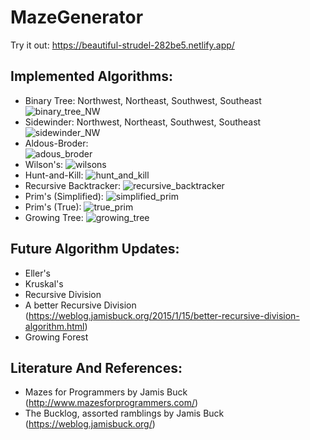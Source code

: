 # MazeGenerator

Try it out: https://beautiful-strudel-282be5.netlify.app/

## Implemented Algorithms:
  * Binary Tree: Northwest, Northeast, Southwest, Southeast
  ![binary_tree_NW](https://github.com/IlijaRa/MazeGenerator/assets/64584067/82f0e222-a537-4afa-9064-80ffa7ca78ff)
  * Sidewinder: Northwest, Northeast, Southwest, Southeast
  ![sidewinder_NW](https://github.com/IlijaRa/MazeGenerator/assets/64584067/987af962-5790-4096-aadc-518917c39d3b)
  * Aldous-Broder:                                                                                              
  ![adous_broder](https://github.com/IlijaRa/MazeGenerator/assets/64584067/c8359f26-5d09-42a2-8063-ec6b24d84295)
  * Wilson's:
  ![wilsons](https://github.com/IlijaRa/MazeGenerator/assets/64584067/8aa62e77-d506-4c02-a02e-423f489d65e9)
  * Hunt-and-Kill:
  ![hunt_and_kill](https://github.com/IlijaRa/MazeGenerator/assets/64584067/114b834e-9551-433e-b874-3a0dfd94a456)
  * Recursive Backtracker:
  ![recursive_backtracker](https://github.com/IlijaRa/MazeGenerator/assets/64584067/c4278fcf-174c-4249-8ef8-6f6f5d61588e)
  * Prim's (Simplified):
  ![simplified_prim](https://github.com/IlijaRa/MazeGenerator/assets/64584067/b07d21a7-29e1-4303-8b93-8dada3e6e89d)
  * Prim's (True):
  ![true_prim](https://github.com/IlijaRa/MazeGenerator/assets/64584067/039a917e-1a16-4d21-9566-3d843a54cfe4)
  * Growing Tree:
  ![growing_tree](https://github.com/IlijaRa/MazeGenerator/assets/64584067/a7ab6237-9087-4d84-b9b2-deebebc07561)

## Future Algorithm Updates:
  * Eller's
  * Kruskal's
  * Recursive Division
  * A better Recursive Division (https://weblog.jamisbuck.org/2015/1/15/better-recursive-division-algorithm.html)
  * Growing Forest

## Literature And References:
  * Mazes for Programmers by Jamis Buck (http://www.mazesforprogrammers.com/)
  * The Bucklog, assorted ramblings by Jamis Buck (https://weblog.jamisbuck.org/)

